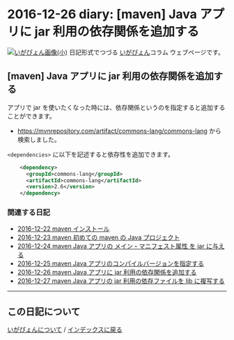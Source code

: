 2016-12-26 diary: [maven] Java アプリに jar 利用の依存関係を追加する
=====================================================================================================
[![いがぴょん画像(小)](https://igapyon.github.io/diary/images/iga200306s.jpg "いがぴょん")](https://igapyon.github.io/diary/memo/memoigapyon.html) 日記形式でつづる [いがぴょん](https://igapyon.github.io/diary/memo/memoigapyon.html)コラム ウェブページです。

## [maven] Java アプリに jar 利用の依存関係を追加する

アプリで jar を使いたくなった時には、依存関係というのを指定すると追加することができます。

* https://mvnrepository.com/artifact/commons-lang/commons-lang から検索しました。


`<dependencies>` に以下を記述すると依存性を追加できます。

```xml
    <dependency>
      <groupId>commons-lang</groupId>
      <artifactId>commons-lang</artifactId>
      <version>2.6</version>
    </dependency>
```



### 関連する日記


* [2016-12-22 maven インストール](https://igapyon.github.io/diary/2016/ig161222.html)
* [2016-12-23 maven 初めての maven の Java プロジェクト](https://igapyon.github.io/diary/2016/ig161223.html)
* [2016-12-24 maven Java アプリの メイン・マニフェスト属性 を jar に与える](https://igapyon.github.io/diary/2016/ig161224.html)
* [2016-12-25 maven Java アプリのコンパイルバージョンを指定する](https://igapyon.github.io/diary/2016/ig161225.html)
* [2016-12-26 maven Java アプリに jar 利用の依存関係を追加する](https://igapyon.github.io/diary/2016/ig161226.html)
* [2016-12-27 maven Java アプリの jar 利用の依存ファイルを lib に複写する](https://igapyon.github.io/diary/2016/ig161227.html)




----------------------------------------------------------------------------------------------------

## この日記について
[いがぴょんについて](https://igapyon.github.io/diary/memo/memoigapyon.html) / [インデックスに戻る](https://igapyon.github.io/diary/idxall.html)
